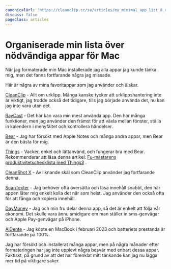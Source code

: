```yaml
---
canonicalUrl: 'https://cleanclip.cc/se/articles/my_minimal_app_list_8_mac_essentials'
discuss: false
pageClass: articles
---
```


# Organiserade min lista över nödvändiga appar för Mac

När jag formaterade min Mac installerade jag alla appar jag kunde tänka mig, men det fanns fortfarande några jag missade.

Här är några av mina favoritappar som jag använder och älskar.

[CleanClip](https://cleanclip.cc) - Allt om urklipp. Många kanske tycker att urklippshantering inte är viktigt, jag trodde också det tidigare, tills jag började använda det, nu kan jag inte vara utan det.

[RayCast](https://www.raycast.com/) - Det här kan vara min mest använda app. Den har många funktioner, men jag använder den främst för att växla mellan fönster, ställa in kalendern i menyfältet och kontrollera händelser.

[Bear](https://apps.apple.com/app/id1091189122) - Jag har försökt med Apple Notes och många andra appar, men Bear är den bästa för mig.

[Things](https://apps.apple.com/app/things-3/id904280696) - Vacker, enkel och lättanvänd, och fungerar bra med Bear. Rekommenderar att läsa denna artikel: [Fu-mästarens produktivitetschecklista med Things3](https://productivewithapurpose.com/2019/05/21/the-fu-master-productivity-checklist-using-things3/) .

[CleanShot X](https://cleanshot.com/) - Av liknande skäl som CleanClip använder jag fortfarande denna.

[ScanTexter](https://apps.apple.com/app/scantexter-ocr-ai-translate/id1635954549) - Jag behöver ofta översätta och läsa innehåll snabbt, den här appen låter mig enkelt kolla det när som helst. Jag använder den också ofta för att fånga och kopiera innehåll.

[DayMoney](https://apps.apple.com/app/daymoney-budget-diary/id6443419421) - Jag och min fru delar denna app, så det är enkelt att följa vår ekonomi. Det skulle vara ännu smidigare om man ställer in sms-genvägar och Apple Pay-genvägar på iPhone.

[AlDente](https://apphousekitchen.com/) - Jag köpte en MacBook i februari 2023 och batteriets prestanda är fortfarande på 100%.

Jag har försökt och installerat många appar, men på några månader efter formateringen har jag inte upplevt några besvär med enbart dessa appar. Faktiskt, på grund av att det har förenklat mitt tänkande kan jag nu lägga mer tid på viktigare saker.